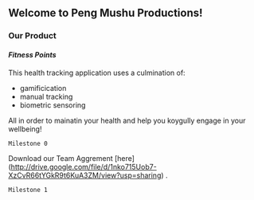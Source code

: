 ## Welcome to Peng Mushu Productions!



### Our Product 
#### *Fitness Points*
This health tracking application uses a culmination of:
- gamificication
- manual tracking
- biometric sensoring

All in order to mainatin your health and help you koygully engage in your wellbeing!


```markdown
Milestone 0
```
Download our Team Aggrement [here] (http://drive.google.com/file/d/1nko715Uob7-XzCvR66tYGkR9t6KuA3ZM/view?usp=sharing) .


```markdown
Milestone 1

```
